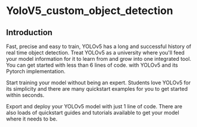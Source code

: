 # YoloV5_custom_object_detection
## Introduction

Fast, precise and easy to train, YOLOv5 has a long and successful history of real time object detection. Treat YOLOv5 as a university where you'll feed your model information for it to learn from and grow into one integrated tool. You can get started with less than 6 lines of code. with YOLOv5 and its  Pytorch implementation.

Start training your model without being an expert. Students love YOLOv5 for its simplicity and there are many quickstart examples for you to get started within seconds.

Export and deploy your YOLOv5 model with just 1 line of code. There are also loads of quickstart guides and tutorials available to get your model where it needs to be.


